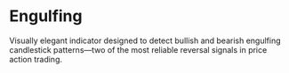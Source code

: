# Engulfing
Visually elegant indicator designed to detect bullish and bearish engulfing candlestick patterns—two of the most reliable reversal signals in price action trading.
